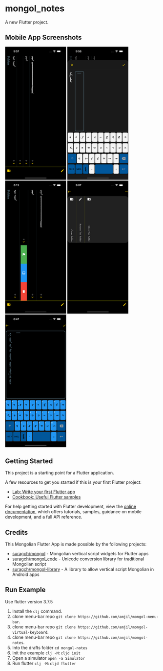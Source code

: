 # mongol_notes

A new Flutter project.

## Mobile App Screenshots
<p  float="left">
    <img src="screenshots/screenshot1.png" width="200">
    <img src="screenshots/screenshot2.png" width="200">
    <img src="screenshots/screenshot3.png" width="200">
    <img src="screenshots/screenshot4.png" width="200">
    <img src="screenshots/screenshot5.png" width="200">
</p>

## Getting Started

This project is a starting point for a Flutter application.

A few resources to get you started if this is your first Flutter project:

- [Lab: Write your first Flutter app](https://docs.flutter.dev/get-started/codelab)
- [Cookbook: Useful Flutter samples](https://docs.flutter.dev/cookbook)

For help getting started with Flutter development, view the
[online documentation](https://docs.flutter.dev/), which offers tutorials,
samples, guidance on mobile development, and a full API reference.

## Credits
This Mongolian Flutter App is made possible by the following projects:

- [suragch/mongol](https://github.com/suragch/mongol) - Mongolian vertical script widgets for Flutter apps 
- [suragch/mongol_code](https://github.com/suragch/mongol_code) - Unicode conversion library for traditional Mongolian script 
- [suragch/mongol-library](https://github.com/suragch/mongol-library) - A library to allow vertical script Mongolian in Android apps

## Run Example
Use flutter version 3.7.5
1. Install the `clj` command.
2. clone menu-bar repo `git clone https://github.com/amjil/mongol-menu-bar`.
3. clone menu-bar repo `git clone https://github.com/amjil/mongol-virtual-keyboard`.
4. clone menu-bar repo `git clone https://github.com/amjil/mongol-notes`.
5. Into the drafts folder `cd mongol-notes`
5. Init the example `clj -M:cljd init`
6. Open a simulator `open -a Simulator`
7. Run flutter `clj -M:cljd flutter`
